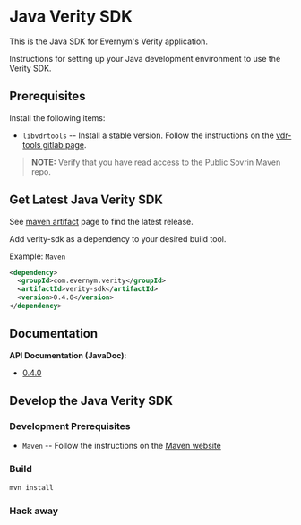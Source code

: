 # Java Verity SDK

This is the Java SDK for Evernym's Verity application. 

Instructions for setting up your Java development environment to use the Verity SDK.

## Prerequisites
Install the following items:
* `libvdrtools` -- Install a stable version. Follow the instructions on the 
[vdr-tools gitlab page](https://gitlab.com/evernym/verity/vdr-tools/).

> **NOTE:** Verify that you have read access to the Public Sovrin Maven repo.

## Get Latest Java Verity SDK
See [maven artifact](https://search.maven.org/artifact/com.evernym.verity/verity-sdk) page to find the latest release. 

Add verity-sdk as a dependency to your desired build tool.

Example: `Maven`
```xml
<dependency>
  <groupId>com.evernym.verity</groupId>
  <artifactId>verity-sdk</artifactId>
  <version>0.4.0</version>
</dependency>
```
## Documentation
**API Documentation (JavaDoc)**:
* [0.4.0](https://developer.evernym.com/doc/java/0.4.0/index.html)

## Develop the Java Verity SDK

### Development Prerequisites
* `Maven` -- Follow the instructions on the [Maven website](http://maven.apache.org/download.cgi)

### Build
```sh
mvn install
```


### Hack away